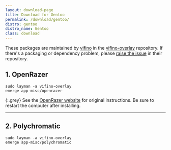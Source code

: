 ```yaml
---
layout: download-page
title: Download for Gentoo
permalink: /download/gentoo/
distro: gentoo
distro_name: Gentoo
class: download
---
```


These packages are maintained by [vifino] in the [vifino-overlay] repository.
If there's a packaging or dependency problem, please [raise the issue] in their repository.

## 1. OpenRazer

```
sudo layman -a vifino-overlay
emerge app-misc/openrazer
```

{:.grey}
See the [OpenRazer website](http://openrazer.github.io/#gentoo) for original instructions.
Be sure to restart the computer after installing.

---

## 2. Polychromatic

```
sudo layman -a vifino-overlay
emerge app-misc/polychromatic
```


[vifino]: https://github.com/vifino/
[vifino-overlay]: https://github.com/vifino/vifino-overlay/tree/master/app-misc/
[raise the issue]: https://github.com/vifino/vifino-overlay/issues
